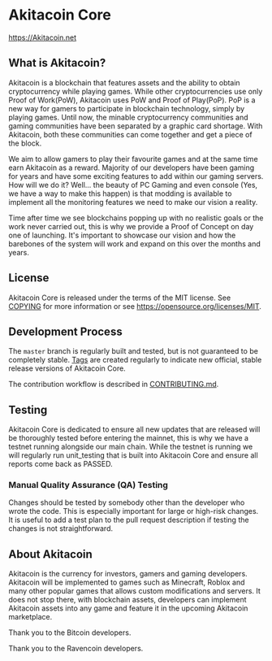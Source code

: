 Akitacoin Core
==================================

https://Akitacoin.net

What is Akitacoin?
-----------------
Akitacoin is a blockchain that features assets and the ability to obtain cryptocurrency while playing games. While other cryptocurrencies use only Proof of Work(PoW), Akitacoin uses PoW and Proof of Play(PoP). PoP is a new way for gamers to participate in blockchain technology, simply by playing games. Until now, the minable cryptocurrency communities and gaming communities have been separated by a graphic card shortage. With Akitacoin, both these communities can come together and get a piece of the block. 

We aim to allow gamers to play their favourite games and at the same time earn Akitacoin as a reward. Majority of our developers have been gaming for years and have some exciting features to add within our gaming servers. How will we do it? Well... the beauty of PC Gaming and even console (Yes, we have a way to make this happen) is that modding is available to implement all the monitoring features we need to make our vision a reality.

Time after time we see blockchains popping up with no realistic goals or the work never carried out, this is why we provide a Proof of Concept on day one of launching. It's important to showcase our vision and how the barebones of the system will work and expand on this over the months and years.

License
-------

Akitacoin Core is released under the terms of the MIT license. See [COPYING](COPYING) for more
information or see https://opensource.org/licenses/MIT.

Development Process
-------------------

The `master` branch is regularly built and tested, but is not guaranteed to be
completely stable. [Tags](https://github.com/AkitacoinChain/Akitacoin/tags) are created
regularly to indicate new official, stable release versions of Akitacoin Core.

The contribution workflow is described in [CONTRIBUTING.md](CONTRIBUTING.md).

Testing
-------
Akitacoin Core is dedicated to ensure all new updates that are released will be thoroughly tested before entering the mainnet, this is why we have a testnet running alongside our main chain. While the testnet is running we will regularly run unit_testing that is built into Akitacoin Core and ensure all reports come back as PASSED.


### Manual Quality Assurance (QA) Testing

Changes should be tested by somebody other than the developer who wrote the
code. This is especially important for large or high-risk changes. It is useful
to add a test plan to the pull request description if testing the changes is
not straightforward.

About Akitacoin
--------------

Akitacoin is the currency for investors, gamers and gaming developers. 
Akitacoin will be implemented to games such as Minecraft, Roblox and many other popular games that allows custom modifications and servers.
It does not stop there, with blockchain assets, developers can implement Akitacoin assets into any game and feature it in the upcoming Akitacoin marketplace.

Thank you to the Bitcoin developers.

Thank you to the Ravencoin developers.
